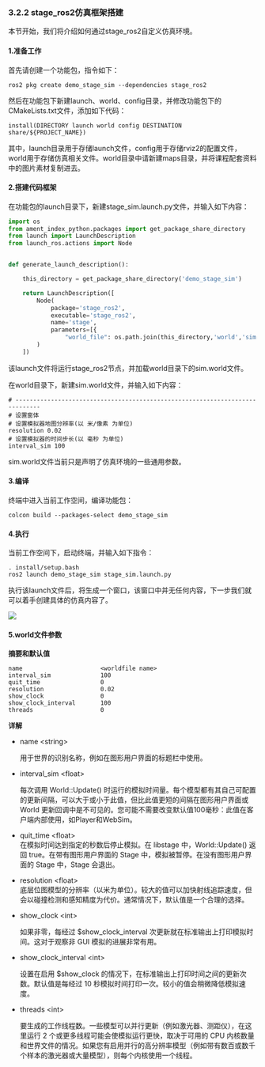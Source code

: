 ### 3.2.2 stage\_ros2仿真框架搭建

本节开始，我们将介绍如何通过stage\_ros2自定义仿真环境。

#### 1.准备工作

首先请创建一个功能包，指令如下：

```
ros2 pkg create demo_stage_sim --dependencies stage_ros2
```

然后在功能包下新建launch、world、config目录，并修改功能包下的CMakeLists.txt文件，添加如下代码：

```
install(DIRECTORY launch world config DESTINATION share/${PROJECT_NAME})
```

其中，launch目录用于存储launch文件，config用于存储rviz2的配置文件，world用于存储仿真相关文件。world目录中请新建maps目录，并将课程配套资料中的图片素材复制进去。

#### 2.搭建代码框架

在功能包的launch目录下，新建stage\_sim.launch.py文件，并输入如下内容：

```py
import os
from ament_index_python.packages import get_package_share_directory
from launch import LaunchDescription
from launch_ros.actions import Node


def generate_launch_description():

    this_directory = get_package_share_directory('demo_stage_sim')

    return LaunchDescription([
        Node(
            package='stage_ros2',
            executable='stage_ros2',
            name='stage',
            parameters=[{
                "world_file": os.path.join(this_directory,'world','sim.world')}],
        )
    ])
```

该launch文件将运行stage\_ros2节点，并加载world目录下的sim.world文件。

在world目录下，新建sim.world文件，并输入如下内容：

```
# -----------------------------------------------------------------------------
# 设置窗体
# 设置模拟器地图分辨率(以 米/像素 为单位)
resolution 0.02
# 设置模拟器的时间步长(以 毫秒 为单位)
interval_sim 100
```

sim.world文件当前只是声明了仿真环境的一些通用参数。

#### 3.编译

终端中进入当前工作空间，编译功能包：

```
colcon build --packages-select demo_stage_sim
```

#### 4.执行

当前工作空间下，启动终端，并输入如下指令：

```
. install/setup.bash
ros2 launch demo_stage_sim stage_sim.launch.py
```

执行该launch文件后，将生成一个窗口，该窗口中并无任何内容，下一步我们就可以着手创建具体的仿真内容了。

![](/assets/3.2.2_空窗.PNG)

#### 5.world文件参数

**摘要和默认值**

```
name                      <worldfile name>
interval_sim              100
quit_time                 0
resolution                0.02
show_clock                0
show_clock_interval       100
threads                   0
```

**详解**

* name &lt;string&gt;

  用于世界的识别名称，例如在图形用户界面的标题栏中使用。

* interval\_sim &lt;float&gt;

  每次调用 World::Update\(\) 时运行的模拟时间量。每个模型都有其自己可配置的更新间隔，可以大于或小于此值，但比此值更短的间隔在图形用户界面或 World 更新回调中是不可见的。您可能不需要改变默认值100毫秒：此值在客户端内部使用，如Player和WebSim。

* quit\_time &lt;float&gt;  
  在模拟时间达到指定的秒数后停止模拟。在 libstage 中，World::Update\(\) 返回 true。在带有图形用户界面的 Stage 中，模拟被暂停。在没有图形用户界面的 Stage 中，Stage 会退出。

* resolution &lt;float&gt;  
  底层位图模型的分辨率（以米为单位）。较大的值可以加快射线追踪速度，但会以碰撞检测和感知精度为代价。通常情况下，默认值是一个合理的选择。

* show\_clock &lt;int&gt;

  如果非零，每经过 $show\_clock\_interval 次更新就在标准输出上打印模拟时间。这对于观察非 GUI 模拟的进展非常有用。

* show\_clock\_interval &lt;int&gt;

  设置在启用 $show\_clock 的情况下，在标准输出上打印时间之间的更新次数。默认值是每经过 10 秒模拟时间打印一次。较小的值会稍微降低模拟速度。

* threads &lt;int&gt;

  要生成的工作线程数。一些模型可以并行更新（例如激光器、测距仪），在这里运行 2 个或更多线程可能会使模拟运行更快，取决于可用的 CPU 内核数量和世界文件的情况。如果您有启用并行的高分辨率模型（例如带有数百或数千个样本的激光器或大量模型），则每个内核使用一个线程。



